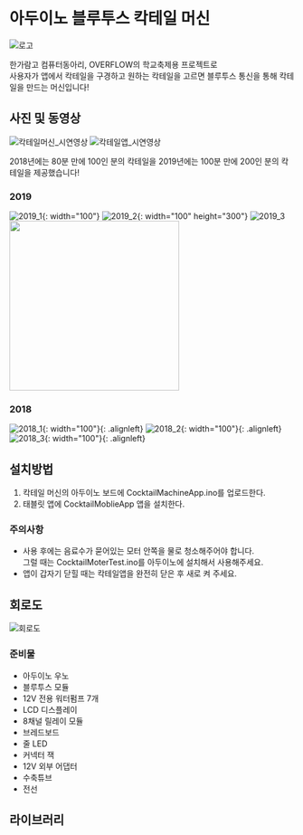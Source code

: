 # 아두이노 블루투스 칵테일 머신
 ![로고](/image/로고.png)
 
 한가람고 컴퓨터동아리, OVERFLOW의 학교축제용 프로젝트로  
 사용자가 앱에서 칵테일을 구경하고 원하는 칵테일을 고르면 블루투스 통신을 통해 칵테일을 만드는 머신입니다!  
  
## 사진 및 동영상
 ![칵테일머신_시연영상](/gif/칵테일머신_시연영상.gif)
 ![칵테일앱_시연영상](/gif/칵테일앱_시연영상.gif)
 
 2018년에는 80분 만에 100인 분의 칵테일을 2019년에는 100분 만에 200인 분의 칵테일을 제공했습니다!  
 
 ### 2019
  ![2019_1](/image/2019_1.jpeg){: width="100"}
  ![2019_2](/image/2019_2.jpeg){: width="100" height="300"}
  ![2019_3](/image/2019_3.jpeg)<img src="/image/2019_3.jpeg" height="300">

 ### 2018
  ![2018_1](/image/2018_1.jpeg){: width="100"}{: .alignleft}
  ![2018_2](/image/2018_2.jpeg){: width="100"}{: .alignleft}
  ![2018_3](/image/2018_3.jpeg){: width="100"}{: .alignleft}

## 설치방법
 1. 칵테일 머신의 아두이노 보드에 CocktailMachineApp.ino를 업로드한다.
 2. 태블릿 앱에 CocktailMoblieApp 앱을 설치한다.
 
 ### 주의사항
  * 사용 후에는 음료수가 묻어있는 모터 안쪽을 물로 청소해주어야 합니다.  
    그럴 때는 CocktailMoterTest.ino를 아두이노에 설치해서 사용해주세요.
  * 앱이 갑자기 닫힐 때는 칵테일앱을 완전히 닫은 후 새로 켜 주세요.
  
## 회로도
 ![회로도](/image/칵테일머신_회로도.png)

 ### 준비물
  * 아두이노 우노
  * 블루투스 모듈
  * 12V 전용 워터펌프 7개
  * LCD 디스플레이
  * 8채널 릴레이 모듈
  * 브레드보드
  * 줄 LED
  * 커넥터 잭
  * 12V 외부 어댑터
  * 수축튜브
  * 전선

## 라이브러리
 
